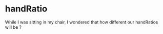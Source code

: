 # handRatio
While I was sitting in my chair, I wondered that how different our handRatios will be ?
